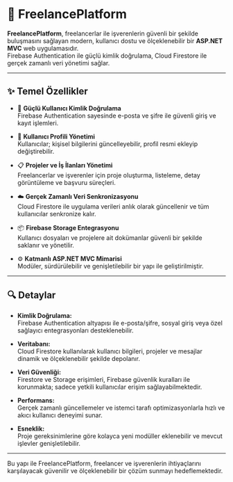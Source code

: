 # 🚀 FreelancePlatform

**FreelancePlatform**, freelancerlar ile işverenlerin güvenli bir şekilde buluşmasını sağlayan modern, kullanıcı dostu ve ölçeklenebilir bir **ASP.NET MVC** web uygulamasıdır.  
Firebase Authentication ile güçlü kimlik doğrulama, Cloud Firestore ile gerçek zamanlı veri yönetimi sağlar.

---

## ✨ Temel Özellikler

- 🔐 **Güçlü Kullanıcı Kimlik Doğrulama**  
  Firebase Authentication sayesinde e-posta ve şifre ile güvenli giriş ve kayıt işlemleri.

- 👤 **Kullanıcı Profili Yönetimi**  
  Kullanıcılar; kişisel bilgilerini güncelleyebilir, profil resmi ekleyip değiştirebilir.

- 📋 **Projeler ve İş İlanları Yönetimi**  
  Freelancerlar ve işverenler için proje oluşturma, listeleme, detay görüntüleme ve başvuru süreçleri.

- ☁️ **Gerçek Zamanlı Veri Senkronizasyonu**  
  Cloud Firestore ile uygulama verileri anlık olarak güncellenir ve tüm kullanıcılar senkronize kalır.

- 📦 **Firebase Storage Entegrasyonu**  
  Kullanıcı dosyaları ve projelere ait dokümanlar güvenli bir şekilde saklanır ve yönetilir.

- ⚙️ **Katmanlı ASP.NET MVC Mimarisi**  
  Modüler, sürdürülebilir ve genişletilebilir bir yapı ile geliştirilmiştir.

---

## 🔍 Detaylar

- **Kimlik Doğrulama:**  
  Firebase Authentication altyapısı ile e-posta/şifre, sosyal giriş veya özel sağlayıcı entegrasyonları desteklenebilir.

- **Veritabanı:**  
  Cloud Firestore kullanılarak kullanıcı bilgileri, projeler ve mesajlar dinamik ve ölçeklenebilir şekilde depolanır.

- **Veri Güvenliği:**  
  Firestore ve Storage erişimleri, Firebase güvenlik kuralları ile korunmakta; sadece yetkili kullanıcılar erişim sağlayabilmektedir.

- **Performans:**  
  Gerçek zamanlı güncellemeler ve istemci tarafı optimizasyonlarla hızlı ve akıcı kullanıcı deneyimi sunar.

- **Esneklik:**  
  Proje gereksinimlerine göre kolayca yeni modüller eklenebilir ve mevcut işlevler genişletilebilir.

---

Bu yapı ile FreelancePlatform, freelancer ve işverenlerin ihtiyaçlarını karşılayacak güvenilir ve ölçeklenebilir bir çözüm sunmayı hedeflemektedir.
